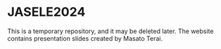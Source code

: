 # JASELE2024
This is a temporary repository, and it may be deleted later. The website contains presentation slides created by Masato Terai.
